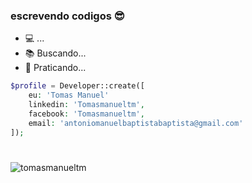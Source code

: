 
### escrevendo codigos 😎
  - 💻 ...
  - 📚 Buscando...
  - 🎯 Praticando...


```php
$profile = Developer::create([
    eu: 'Tomas Manuel'
    linkedin: 'Tomasmanueltm',
    facebook: 'Tomasmanueltm',
    email: 'antoniomanuelbaptistabaptista@gmail.com'
]);
```
#
<img src="https://github-readme-stats.vercel.app/api/top-langs/?username=tomasmanueltm&theme=dark&layout=compact" alt="tomasmanueltm" />
